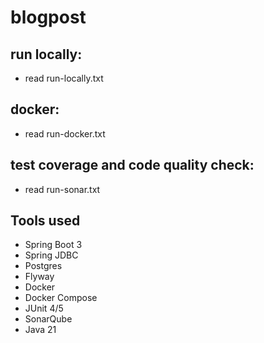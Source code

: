 # blogpost

## run locally:
- read run-locally.txt

## docker:
- read run-docker.txt

## test coverage and code quality check:
 - read run-sonar.txt 

## Tools used
- Spring Boot 3
- Spring JDBC
- Postgres
- Flyway
- Docker
- Docker Compose
- JUnit 4/5
- SonarQube
- Java 21

